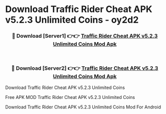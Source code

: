 # Download Traffic Rider Cheat APK v5.2.3 Unlimited Coins - oy2d2



<div align="center">
<h3>🔴 Download [Server1] 👉👉 <a href="https://momento.my/?title=Traffic_Rider_Cheat_APK_v5.2.3_Unlimited_Coins">Traffic Rider Cheat APK v5.2.3 Unlimited Coins Mod Apk</a></h3><br>

<h3>🔴 Download [Server2] 👉👉 <a href="https://momento.my/?title=Traffic_Rider_Cheat_APK_v5.2.3_Unlimited_Coins">Traffic Rider Cheat APK v5.2.3 Unlimited Coins Mod Apk</a></h3>
</div>



Download Traffic Rider Cheat APK v5.2.3 Unlimited Coins 

Free APK MOD Traffic Rider Cheat APK v5.2.3 Unlimited Coins 

Download Traffic Rider Cheat APK v5.2.3 Unlimited Coins Mod For Android
